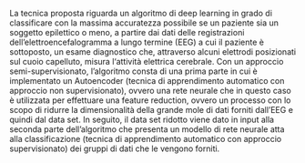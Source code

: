La tecnica proposta riguarda un algoritmo di deep learning in grado di classificare con la massima accuratezza possibile se un paziente sia un soggetto epilettico o meno, 
a partire dai dati delle registrazioni dell’elettroencefalogramma a lungo termine (EEG) a cui il paziente è sottoposto, un esame diagnostico che, attraverso alcuni elettrodi
posizionati sul cuoio capelluto, misura l‘attività elettrica cerebrale.
Con un approccio semi-supervisionato, l’algoritmo consta di una prima parte in cui è implementato un Autoencoder (tecnica di apprendimento automatico con approccio non 
supervisionato), ovvero una rete neurale che in questo caso è utilizzata per effettuare una feature reduction, ovvero un processo con lo scopo di ridurre la dimensionalità 
della grande mole di dati forniti dall’EEG e quindi dal data set. In seguito, il data set ridotto viene dato in input alla seconda parte dell’algoritmo che presenta un modello 
di rete neurale atta alla classificazione (tecnica di apprendimento automatico con approccio supervisionato) dei gruppi di dati che le vengono forniti.
